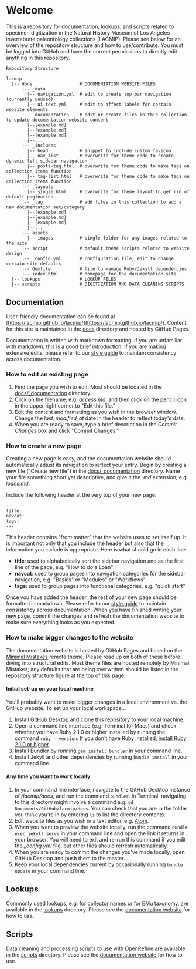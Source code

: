 
# Welcome

This is a repository for documentation, lookups, and scripts related to specimen digitization in the Natural History Museum of Los Angeles invertebrate paleontology collections (LACMIP). Please see below for an overview of the repository structure and how to use/contribute. You must be logged into GitHub and have the correct permissions to directly edit anything in this repository.

```
Repository Structure

lacmip
  |-- docs                  # DOCUMENTATION WEBSITE FILES
      |-- _data             
        |-- navigation.yml  # edit to create top bar navigation (currently unused)
        |-- ui-text.yml     # edit to affect labels for certain website elements
      |-- _documentation    # edit or create files in this collection to update documentation website content
        |--[example.md]
        |--[example.md]
        |--[example.md]
        |--...  
      |-- _includes         
        |-- head            # snippet to include custom favicon
        |-- nav_list        # overwrite for theme code to create dynamic left sidebar navigation
        |-- posts-tag.html  # overwrite for theme code to make tags on collection items function
        |-- tag-list.html   # overwrite for theme code to make tags on collection items function
      |-- _layouts          
        |-- single.html     # overwrite for theme layout to get rid of default pagination
      |-- _tag              # add files in this collection to add a new documentation set/category
        |--[example.md]
        |--[example.md]
        |--[example.md]
        |--...  
      |-- assets            
        |-- images          # single folder for any images related to the site
      |-- script            # default theme scripts related to website design
      |-- _config.yml       # configuration file; edit to change certain site defaults
      |-- Gemfile           # file to manage Ruby/Jekyll dependencies
      |-- index.html        # homepage for the documentation site
  |-- lookups               # LOOKUP FILES
  |-- scripts               # DIGITIZATION AND DATA CLEANING SCRIPTS

```

## Documentation

User-friendly documentation can be found at [https://lacmip.github.io/lacmip/](https://lacmip.github.io/lacmip/). Content for this site is maintained in the [docs](/docs/) directory and hosted by GitHub Pages.

Documentation is written with markdown formatting. If you are unfamiliar with markdown, this is a good [brief introduction](https://guides.github.com/features/mastering-markdown/). If you are making extensive edits, please refer to our [style guide](styleguide.md) to maintain consistency across documentation.

### How to edit an existing page

1. Find the page you wish to edit. Most should be located in the [docs/_documentation](docs/_documentation) directory.
1. Click on the filename, e.g. *access.md*, and then click on the pencil icon in the upper right corner to "Edit this file."
1. Edit the content and formatting as you wish in the browser window. Change the *last_modified_at* date in the header to reflect today's date.
1. When you are ready to save, type a brief description in the *Commit Changes* box and click "Commit Changes."

### How to create a new page

Creating a new page is easy, and the documentation website should automatically adjust its navigation to reflect your entry. Begin by creating a new file ("Create new file") in the [docs/_documentation](docs/_documentation) directory. Name your file something short yet descriptive, and give it the *.md* extension, e.g. *loans.md*.

Include the following header at the very top of your new page:
```
---
title:
navcat:
tags:
---
```
This header contains "front matter" that the website uses to set itself up. It is important not only that you include the header but also that the information you include is appropriate. Here is what should go in each line:
- **title**: used to alphabetically sort the sidebar navigation and as the first line of the page, e.g. "How to do a Loan"
- **navcat**: used to group pages into navigation categories for the sidebar navigation, e.g. "Basics" or "Modules" or "Workflows"
- **tags**: used to group pages into functional categories, e.g. "quick start"

Once you have added the header, the rest of your new page should be formatted in markdown. Please refer to our [style guide](styleguide.md) to maintain consistency across documentation. When you have finished writing your new page, commit the changes and refresh the documentation website to make sure everything looks as you expected.

### How to make bigger changes to the website

The documentation website is hosted by GitHub Pages and based on the [Minimal Mistakes](mistakes.github.io/minimal-mistakes) remote theme. Please read up on both of these before diving into structural edits. Most theme files are hosted remotely by Minimal Mistakes; any defaults that are being overwritten should be listed in the repository structure figure at the top of this page.

#### Initial set-up on your local machine

You'll probably want to make bigger changes in a local environment vs. the GitHub website. To set up your local workspace...

1. Install [GitHub Desktop](https://desktop.github.com/) and clone this repository to your local machine.
1. Open a command line interface (e.g. Terminal for Macs) and check whether you have Ruby 2.1.0 or higher installed by running the command `ruby --version`. If you don't have Ruby installed, [install Ruby 2.1.0 or higher](https://www.ruby-lang.org/en/documentation/installation/).
1. Install Bundler by running `gem install bundler` in your command line.
1. Install Jekyll and other dependencies by running `bundle install` in your command line.

#### Any time you want to work locally

1. In your command line interface, navigate to the GitHub Desktop instance of */lacmip/docs*, and run the command `bundler`. In Terminal, navigating to this directory might involve a command e.g. `cd Documents/GitHub/lacmip/docs`. You can check that you are in the folder you think you're in by entering `ls` to list the directory contents.
1. Edit website files as you wish in a text editor, e.g. [Atom](https://atom.io/).
1. When you want to preview the website locally, run the command `bundle exec jekyll serve` in your command line and open the link it returns in your browser. You will need to exit and re-run this command if you edit the *_config.yml* file, but other files should refresh automatically.
1. When you are ready to commit the changes you've made locally, open GitHub Desktop and push them to the master.
1. Keep your local dependencies current by occasionally running `bundle update` in your command line.

## Lookups

 Commonly used lookups, e.g. for collector names or for EMu taxonomy, are available in the [lookups](/lookups/) directory. Please see the [documentation website](https://lacmip.github.io/lacmip/) for how to use.

## Scripts

Data cleaning and processing scripts to use with [OpenRefine](http://openrefine.org) are available in the [scripts](/scripts/) directory. Please see the [documentation website](https://lacmip.github.io/lacmip/) for how to use.
